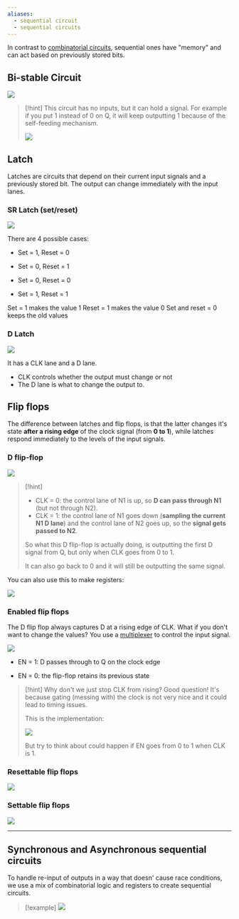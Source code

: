 ```yaml
---
aliases:
  - sequential circuit
  - sequential circuits
---
```

In contrast to [combinatorial circuits](3.%20Combinational%20circuits.md), sequential ones have "memory" and can act based on previously stored bits.

## Bi-stable Circuit

![](../z_images/Pasted%20image%2020250120140842.png)

> [!hint]
> This circuit has no inputs, but it can hold a signal.
> For example if you put 1 instead of 0 on Q, it will keep outputting 1 because of the self-feeding mechanism.
> 
> ![](../z_images/Pasted%20image%2020250120141213.png)


## Latch

Latches are circuits that depend on their current input signals and a previously stored bit. 
The output can change immediately with the input lanes.
### SR Latch (set/reset)

![](../z_images/Pasted%20image%2020250120141259.png)

There are 4 possible cases:
- Set = 1, Reset = 0

- Set = 0, Reset = 1

- Set = 0, Reset = 0

- Set = 1, Reset = 1

Set = 1 makes the value 1
Reset = 1 makes the value 0
Set and reset = 0 keeps the old values

### D Latch

![](../z_images/Pasted%20image%2020250124114819.png)

It has a CLK lane and a D lane.
- CLK controls whether the output must change or not
- The D lane is what to change the output to.

## Flip flops

The difference between latches and flip flops, is that the latter changes it's state **after a rising edge** of the clock signal (from **0 to 1**), while latches respond immediately to the levels of the input signals.

### D flip-flop

![](../z_images/Pasted%20image%2020250124124910.png)

> [!hint]
> - CLK = 0: the control lane of N1 is up, so **D can pass through N1** (but not through N2).
> - CLK = 1: the control lane of N1 goes down (**sampling the current N1 D lane**) and the control lane of N2 goes up, so the **signal gets passed to N2**.
>   
> So what this D flip-flop is actually doing, is outputting the first D signal from Q, but only when CLK goes from 0 to 1.
> 
> It can also go back to 0 and it will still be outputting the same signal.


You can also use this to make registers:

![](../z_images/Pasted%20image%2020250124130119.png)

### Enabled flip flops

The D flip flop always captures D at a rising edge of CLK.
What if you don't want to change the values? You use a [multiplexer](10.%20Multiplexer.md) to control the input signal.

![](../z_images/Pasted%20image%2020250124131349.png)

- EN = 1: D passes through to Q on the clock edge

- EN = 0: the flip-flop retains its previous state

> [!hint] Why don't we just stop CLK from rising?
> Good question! It's because gating (messing with) the clock is not very nice and it could lead to timing issues.
> 
> This is the implementation:
> 
> ![](../z_images/Pasted%20image%2020250124131742.png)
> 
> But try to think about could happen if EN goes from 0 to 1 when CLK is 1.


### Resettable flip flops

![](../z_images/Pasted%20image%2020250124134412.png)


### Settable flip flops

![](../z_images/Pasted%20image%2020250124134442.png)

---

## Synchronous and Asynchronous sequential circuits

To handle re-input of outputs in a way that doesn' cause race conditions, we use a mix of combinatorial logic and registers to create sequential circuits.

> [!example]
> ![](../z_images/Pasted%20image%2020250130115805.png)
